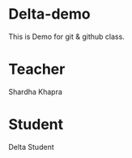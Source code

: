 # Delta-demo

This is Demo for git &amp; github class.

# Teacher

Shardha Khapra

# Student

Delta Student
